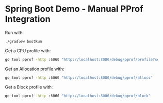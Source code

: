 # Spring Boot Demo - Manual PProf Integration

Run with:

```bash
./gradlew bootRun
```

Get a CPU profile with:

```bash
go tool pprof -http :6060 "http://localhost:8080/debug/pprof/profile?seconds=10"
```

Get an Allocation profile with:

```bash
go tool pprof -http :6060 "http://localhost:8080/debug/pprof/allocs"
```

Get a Block profile with:

```bash
go tool pprof -http :6060 "http://localhost:8080/debug/pprof/block"
```
